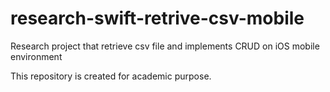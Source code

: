 # research-swift-retrive-csv-mobile
Research project that retrieve csv file and implements CRUD on iOS mobile environment

This repository is created for academic purpose.

